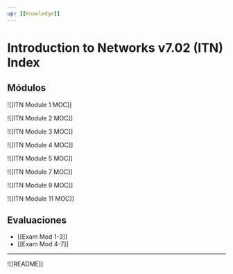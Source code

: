 ```yaml
---
up: [[Knowledge]]
---
```

# Introduction to Networks v7.02 (ITN) Index

## Módulos

![[ITN Module 1 MOC]]

![[ITN Module 2 MOC]]

![[ITN Module 3 MOC]]

![[ITN Module 4 MOC]]

![[ITN Module 5 MOC]]

![[ITN Module 7 MOC]]

![[ITN Module 9 MOC]]

![[ITN Module 11 MOC]]

## Evaluaciones

- [[Exam Mod 1-3]]
- [[Exam Mod 4-7]]

---
![[README]]
